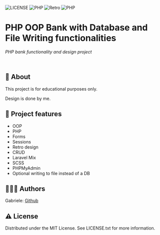 ![LICENSE](https://img.shields.io/badge/license-MIT-blue.svg?style=flat-square)
![PHP](https://img.shields.io/badge/PHP-OOP-green.svg)
![Retro](https://img.shields.io/badge/Retro-Design-pink.svg)
![PHP](https://img.shields.io/badge/PHP-Database-purple.svg)

# PHP OOP Bank with Database and File Writing functionalities

_PHP bank functionality and design project_

<br>

## 🌟 About

This project is for educational purposes only. 

Design is done by me. 

## 🎯 Project features

-   OOP
-   PHP
-   Forms
-   Sessions
-   Retro design
-   CRUD
-   Laravel Mix
-   SCSS
-   PHPMyAdmin
-   Optional writing to file instead of a DB


## 🧚🏻‍♀️ Authors

Gabriele: [Github](https://github.com/janusonyte)

## ⚠️ License

Distributed under the MIT License. See LICENSE.txt for more information.

